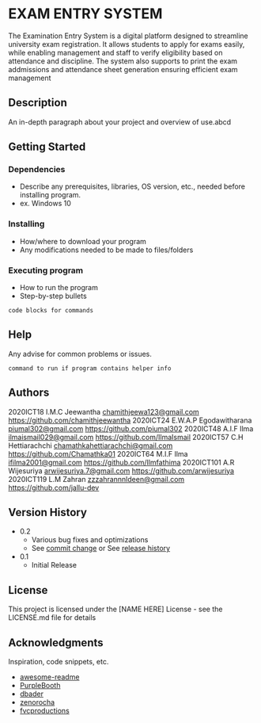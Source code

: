 # EXAM ENTRY SYSTEM

The Examination Entry System is a digital platform designed to streamline university exam registration. It allows students to apply for exams easily, while enabling management and staff to verify eligibility based on attendance and discipline. The system also supports to print the exam addmissions and attendance sheet generation ensuring efficient exam management

## Description

An in-depth paragraph about your project and overview of use.abcd

## Getting Started

### Dependencies

- Describe any prerequisites, libraries, OS version, etc., needed before installing program.
- ex. Windows 10

### Installing

- How/where to download your program
- Any modifications needed to be made to files/folders

### Executing program

- How to run the program
- Step-by-step bullets

```
code blocks for commands
```

## Help

Any advise for common problems or issues.

```
command to run if program contains helper info
```

## Authors

2020ICT18      I.M.C Jeewantha         chamithjeewa123@gmail.com            https://github.com/chamithjeewantha
2020ICT24      E.W.A.P Egodawitharana  piumal302@gmail.com                  https://github.com/piumal302
2020ICT48      A.I.F Ilma              ilmaismail029@gmail.com              https://github.com/IlmaIsmail
2020ICT57      C.H Hettiarachchi       chamathkahettiarachchi@gmail.com     https://github.com/Chamathka01
2020ICT64      M.I.F Ilma              ifilma2001@gmail.com                 https://github.com/Ilmfathima
2020ICT101     A.R Wijesuriya          arwijesuriya.7@gmail.com             https://github.com/arwijesuriya
2020ICT119     L.M Zahran              zzzahrannnldeen@gmail.com            https://github.com/jallu-dev

## Version History

- 0.2
  - Various bug fixes and optimizations
  - See [commit change]() or See [release history]()
- 0.1
  - Initial Release

## License

This project is licensed under the [NAME HERE] License - see the LICENSE.md file for details

## Acknowledgments

Inspiration, code snippets, etc.

- [awesome-readme](https://github.com/matiassingers/awesome-readme)
- [PurpleBooth](https://gist.github.com/PurpleBooth/109311bb0361f32d87a2)
- [dbader](https://github.com/dbader/readme-template)
- [zenorocha](https://gist.github.com/zenorocha/4526327)
- [fvcproductions](https://gist.github.com/fvcproductions/1bfc2d4aecb01a834b46)
